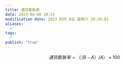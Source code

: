 ```yaml
---
title: 通货膨胀率
date: 2023-04-08 20:24
modification date: 2023 四月 8日 星期六 20:24:01
aliases:
  - 
tags:
  - 
publish: "true"
---
```


$$
通货膨胀率=（（B-A）/A）\times 100
$$

